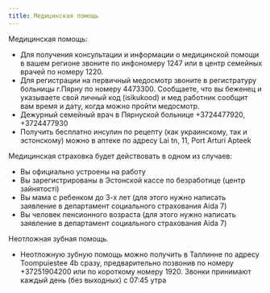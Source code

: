 ```yaml
---
title: Медицинская помощь
---
```


Медицинская помощь:  
 - Для получения консультации и информации о медицинской помощи в вашем регионе звоните по инфономеру 1247 или в центр семейных врачей по номеру 1220.  
 - Для регистрации на первичный медосмотр звоните в регистратуру больницы г.Пярну по номеру 4473300. Сообщаете, что вы беженец и указываете свой личный код (isikukood) и мед работник сообщит вам время и дату, когда можно пройти медосмотр.  
 - Дежурный семейный врач в Пярнуской больнице +3724477920, +3724477930  
 - Получить бесплатно инсулин по рецепту (как украинскому, так и эстонскому) можно в аптеке по адресу Lai tn, 11,  Port Arturi Apteek  

Медицинская страховка будет действовать в одном из случаев:  
 - Вы официально устроены на работу  
 - Вы зарегистрированы в Эстонской кассе по безработице (центр зайнятості)  
 - Вы мама с ребенком до 3-х лет (для этого нужно написать заявление в департамент социального страхования Aida 7)  
 - Вы человек пенсионного возраста (для этого нужно написать заявление в департамент социального страхования Aida 7)  

Неотложная зубная помощь.  
 - Неотложную зубную помощь можно получить в Таллинне по адресу Toompuiestee 4b сразу, предварительно позвонив по номеру +37251904200 или по короткому номеру 1920. Звонки принимают каждый день (без выходных) с 07:45 утра


